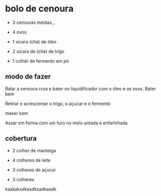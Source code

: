 #       bolo de cenoura

* 3 cenouras médias.,.

* 4 ovos

* 1 xicara (chá) de óleo

* 2 xicara de (chá) de trigo

* 1 colhér de fermento em pó

##       modo de fazer

Ralar a cenoura crua e bater no liquidificador com o óleo e os ovos. Bater bem

Retirar e acrescentar o trigo, o açucar e o fermento

mexer bem

Assar em forma com um furo no meio untada e enfarinhada

## cobertura

* 2 colher de manteiga

* 4 colheres de leite

* 3 colheres de açucar

* 3 colheres 

kaskaksdkasdksadkasdk